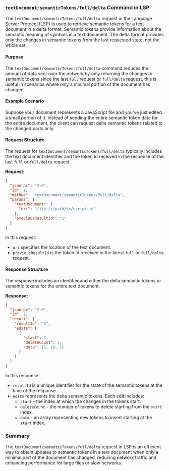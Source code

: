 ### `textDocument/semanticTokens/full/delta` Command in LSP

The `textDocument/semanticTokens/full/delta` request in the Language Server Protocol (LSP) is used to retrieve semantic tokens for a text document in a delta format. Semantic tokens provide information about the semantic meaning of symbols in a text document. The delta format provides only the changes in semantic tokens from the last requested state, not the whole set.

#### Purpose

The `textDocument/semanticTokens/full/delta` command reduces the amount of data sent over the network by only returning the changes to semantic tokens since the last `full` request or `full/delta` request, this is useful in scenarios where only a minimal portion of the document has changed.

#### Example Scenario

Suppose your document represents a JavaScript file and you've just edited a small portion of it. Instead of sending the entire semantic token data for the entire document, the client can request delta semantic tokens related to the changed parts only.

#### Request Structure

The request for `textDocument/semanticTokens/full/delta` typically includes the text document identifier and the token Id received in the response of the last `full` or `full/delta` request.

**Request:**

```json
{
  "jsonrpc": "2.0",
  "id": 1,
  "method": "textDocument/semanticTokens/full/delta",
  "params": {
    "textDocument": {
      "uri": "file:///path/to/script.js"
    },
    "previousResultId": "1"
  }
}
```

In this request:
- `uri` specifies the location of the text document.
- `previousResultId` is the token Id received in the latest `full` or `full/delta` request.

#### Response Structure

The response includes an identifier and either the delta semantic tokens or semantic tokens for the entire text document.

**Response:**

```json
{
  "jsonrpc": "2.0",
  "id": 1,
  "result": {
    "resultId": "2",
    "edits": [
      {
        "start": 5,
        "deleteCount": 3,
        "data": [2, 10, 1]
      }
    ]
  }
}
```

In this response:
- `resultId` is a unique identifier for the state of the semantic tokens at the time of the response.
- `edits` represents the delta semantic tokens. Each edit includes:
  - `start` - the index at which the changes in the tokens start.
  - `deleteCount` - the number of tokens to delete starting from the `start` index.
  - `data` - an array representing new tokens to insert starting at the `start` index.

### Summary

The `textDocument/semanticTokens/full/delta` request in LSP is an efficient way to obtain updates to semantic tokens in a text document when only a minimal part of the document has changed, reducing network traffic and enhancing performance for large files or slow networks.